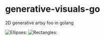 # generative-visuals-go
2D generative artsy foo in golang

![Ellipses:](https://raw.github.com/Su-Shee/generative-visuals-go/master/flowershapes/flower.png)
![Rectangles:](https://raw.github.com/Su-Shee/generative-visuals-go/master/rectangularshapes/xy-rectangles.png)

